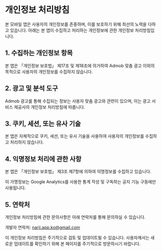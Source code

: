 # 개인정보 처리방침

본 모바일 앱은 사용자의 개인정보를 존중하며, 이를 보호하기 위해 최선의 노력을 다하고 있습니다. 아래는 본 앱이 수집하고 처리하는 개인정보에 관한 개인정보 처리방침입니다.

## 1. 수집하는 개인정보 항목

본 앱은 「개인정보 보호법」 제17조 및 제18조에 의거하여 Admob 맞춤 광고 이외의 목적으로 사용자의 개인정보를 수집하지 않습니다.

## 2. 광고 및 분석 도구

Admob 광고를 통해 수집되는 정보는 사용자 맞춤 광고와 관련이 있으며, 이는 광고 서비스 제공사의 개인정보 처리방침에 따릅니다.

## 3. 쿠키, 세션, 또는 유사 기술

본 앱은 자체적으로 쿠키, 세션, 또는 유사 기술을 사용하여 사용자의 개인정보를 수집하고 처리하지 않습니다.

## 4. 익명정보 처리에 관한 사항

본 앱은 「개인정보 보호법」 제3조 제7항에 의하여 익명정보를 수집하고 있습니다.

이 가명정보는 Google Analytics를 사용한 통계 작성 및 구독하는 공지 기능 구동에만 사용됩니다.

## 5. 연락처

개인정보 처리방침에 관한 문의사항은 아래 연락처를 통해 문의하실 수 있습니다.

개발자 연락처: narii.app.ko@gmail.com

이 개인정보 처리방침은 주기적으로 검토 및 업데이트될 수 있습니다. 사용자께서는 새로운 업데이트를 확인하기 위해 본 페이지를 주기적으로 방문하시기 바랍니다.
